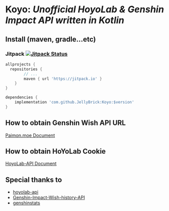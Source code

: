 # Koyo: _Unofficial HoyoLab &amp; Genshin Impact API written in Kotlin_

## Install (maven, gradle...etc)

### Jitpack [![Jitpack Status](https://jitpack.io/v/JellyBrick/Koyo.svg)](https://jitpack.io/#JellyBrick/Koyo)

```groovy
allprojects {
  repositories {
		// ...
		maven { url 'https://jitpack.io' }
	}
}
```

```groovy
dependencies {
    implementation 'com.github.JellyBrick:Koyo:$version'
}
```

## How to obtain Genshin Wish API URL

[Paimon.moe Document](https://paimon.moe/wish/import)

## How to obtain HoYoLab Cookie

[HoyoLab-API Document](https://github.com/vermaysha/hoyolab-api/blob/master/README.md#how-to-obtain-hoyolab-cookie)

## Special thanks to

- [hoyolab-api](https://github.com/vermaysha/hoyolab-api)
- [Genshin-Impact-Wish-history-API](https://github.com/jvergerolle/Genshin-Impact-Wish-history-API)
- [genshinstats](https://github.com/thesadru/genshinstats)

